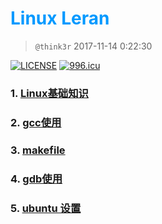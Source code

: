 # <font color=#0099ff> **Linux Leran** </font> 

> `@think3r` 2017-11-14 0:22:30

[![LICENSE](https://img.shields.io/badge/license-Anti%20996-blue.svg)](https://github.com/996icu/996.ICU/blob/master/LICENSE) [![996.icu](https://img.shields.io/badge/link-996.icu-red.svg)](https://996.icu) 

### 1. [Linux基础知识](./Linux基础知识.md)  
### 2. [gcc使用](./gcc使用.md)
### 3. [makefile](./Makefile_learn.md)
### 4. [gdb使用](./gdb使用.md)
### 5. [ubuntu 设置](./ubuntu-settings.md)
